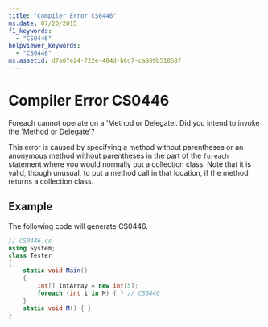 ```yaml
---
title: "Compiler Error CS0446"
ms.date: 07/20/2015
f1_keywords: 
  - "CS0446"
helpviewer_keywords: 
  - "CS0446"
ms.assetid: d7a07e24-722e-484d-b6d7-ca809b51858f
---
```

# Compiler Error CS0446
Foreach cannot operate on a 'Method or Delegate'. Did you intend to invoke the 'Method or Delegate'?  
  
 This error is caused by specifying a method without parentheses or an anonymous method without parentheses in the part of the `foreach` statement where you would normally put a collection class. Note that it is valid, though unusual, to put a method call in that location, if the method returns a collection class.  
  
## Example  
 The following code will generate CS0446.  
  
```csharp  
// CS0446.cs  
using System;  
class Tester   
{  
    static void Main()   
    {  
        int[] intArray = new int[5];  
        foreach (int i in M) { } // CS0446  
    }  
    static void M() { }  
}  
```

